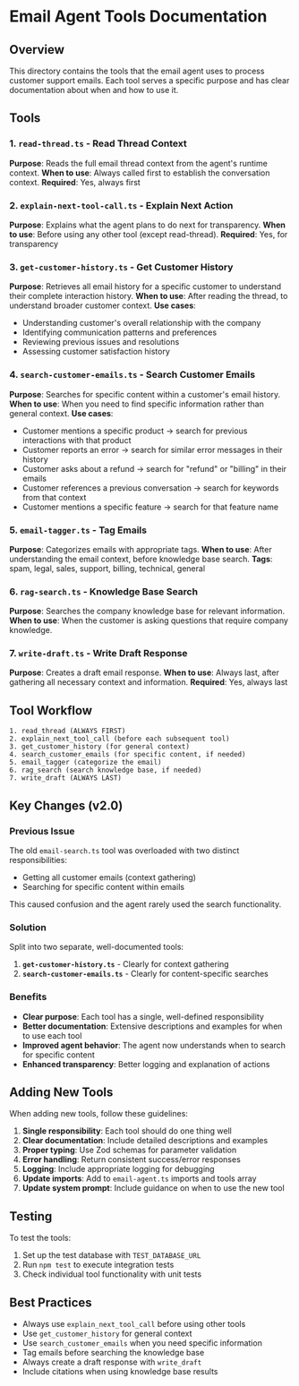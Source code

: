 # Email Agent Tools Documentation

## Overview

This directory contains the tools that the email agent uses to process customer support emails. Each tool serves a specific purpose and has clear documentation about when and how to use it.

## Tools

### 1. `read-thread.ts` - Read Thread Context
**Purpose**: Reads the full email thread context from the agent's runtime context.
**When to use**: Always called first to establish the conversation context.
**Required**: Yes, always first

### 2. `explain-next-tool-call.ts` - Explain Next Action
**Purpose**: Explains what the agent plans to do next for transparency.
**When to use**: Before using any other tool (except read-thread).
**Required**: Yes, for transparency

### 3. `get-customer-history.ts` - Get Customer History
**Purpose**: Retrieves all email history for a specific customer to understand their complete interaction history.
**When to use**: After reading the thread, to understand broader customer context.
**Use cases**:
- Understanding customer's overall relationship with the company
- Identifying communication patterns and preferences
- Reviewing previous issues and resolutions
- Assessing customer satisfaction history

### 4. `search-customer-emails.ts` - Search Customer Emails
**Purpose**: Searches for specific content within a customer's email history.
**When to use**: When you need to find specific information rather than general context.
**Use cases**:
- Customer mentions a specific product → search for previous interactions with that product
- Customer reports an error → search for similar error messages in their history
- Customer asks about a refund → search for "refund" or "billing" in their emails
- Customer references a previous conversation → search for keywords from that context
- Customer mentions a specific feature → search for that feature name

### 5. `email-tagger.ts` - Tag Emails
**Purpose**: Categorizes emails with appropriate tags.
**When to use**: After understanding the email context, before knowledge base search.
**Tags**: spam, legal, sales, support, billing, technical, general

### 6. `rag-search.ts` - Knowledge Base Search
**Purpose**: Searches the company knowledge base for relevant information.
**When to use**: When the customer is asking questions that require company knowledge.

### 7. `write-draft.ts` - Write Draft Response
**Purpose**: Creates a draft email response.
**When to use**: Always last, after gathering all necessary context and information.
**Required**: Yes, always last

## Tool Workflow

```
1. read_thread (ALWAYS FIRST)
2. explain_next_tool_call (before each subsequent tool)
3. get_customer_history (for general context)
4. search_customer_emails (for specific content, if needed)
5. email_tagger (categorize the email)
6. rag_search (search knowledge base, if needed)
7. write_draft (ALWAYS LAST)
```

## Key Changes (v2.0)

### Previous Issue
The old `email-search.ts` tool was overloaded with two distinct responsibilities:
- Getting all customer emails (context gathering)
- Searching for specific content within emails

This caused confusion and the agent rarely used the search functionality.

### Solution
Split into two separate, well-documented tools:

1. **`get-customer-history.ts`** - Clearly for context gathering
2. **`search-customer-emails.ts`** - Clearly for content-specific searches

### Benefits
- **Clear purpose**: Each tool has a single, well-defined responsibility
- **Better documentation**: Extensive descriptions and examples for when to use each tool
- **Improved agent behavior**: The agent now understands when to search for specific content
- **Enhanced transparency**: Better logging and explanation of actions

## Adding New Tools

When adding new tools, follow these guidelines:

1. **Single responsibility**: Each tool should do one thing well
2. **Clear documentation**: Include detailed descriptions and examples
3. **Proper typing**: Use Zod schemas for parameter validation
4. **Error handling**: Return consistent success/error responses
5. **Logging**: Include appropriate logging for debugging
6. **Update imports**: Add to `email-agent.ts` imports and tools array
7. **Update system prompt**: Include guidance on when to use the new tool

## Testing

To test the tools:

1. Set up the test database with `TEST_DATABASE_URL`
2. Run `npm test` to execute integration tests
3. Check individual tool functionality with unit tests

## Best Practices

- Always use `explain_next_tool_call` before using other tools
- Use `get_customer_history` for general context
- Use `search_customer_emails` when you need specific information
- Tag emails before searching the knowledge base
- Always create a draft response with `write_draft`
- Include citations when using knowledge base results 